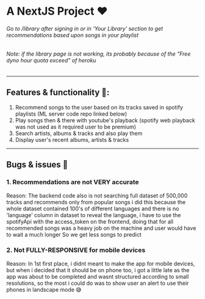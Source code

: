 # A NextJS Project ❤️
###### Go to /library after signing in or in 'Your Library' section to get recommendations based upon songs in your playlist
###### Note: if the library page is not working, its probably because of the "Free dyno hour quota exceed" of heroku
----------
## Features & functionality 💯:
   1. Recommend songs to the user based on its tracks saved in spotify playlists (ML server code repo linked below)
   2. Play songs then & there with youtube's playback (spotify web playback was not used as it required user to be premium)
   3. Search artists, albums & tracks and also play them
   4. Display user's recent albums, artists & tracks
----------
## Bugs & issues 🐞

### 1. Recommendations are not VERY accurate
Reason:
  The backend code also is not searching full dataset of 500,000 tracks and recommends only from popular songs
  i did this because the whole dataset contained 100's of different languages and there is no 'language' column in dataset
  to reveal the language, i have to use the spotifyApi with the access_token on the frontend, doing that for all recommended songs
  was a heavy job on the machine and user would have to wait a much longer
  So we get less songs to predict

### 2. Not FULLY-RESPONSIVE for mobile devices
Reason:
  In 1st first place, i didnt meant to make the app for mobile devices, but when i decided that it should be on phone too, i got a little late
  as the app was about to be completed and wasnt structured according to small resolutions, so the most i could do was to show user an alert
  to use their phones in landscape mode 😅
